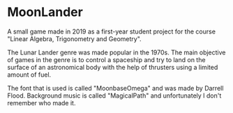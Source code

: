 # MoonLander
A small game made in 2019 as a first-year student project for the course "Linear Algebra, Trigonometry and Geometry".

The Lunar Lander genre was made popular in the 1970s. The main objective of games in the genre is to control a spaceship and try to land on the surface of an astronomical body with the help of thrusters using a limited amount of fuel.

The font that is used is called "MoonbaseOmega" and was made by Darrell Flood. 
Background music is called "MagicalPath" and unfortunately I don't remember who made it. 
